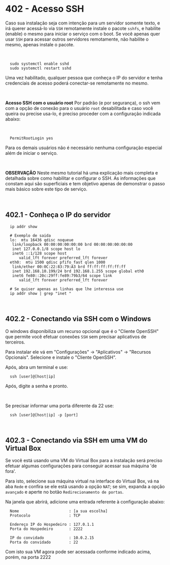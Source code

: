 # 402 - Acesso SSH

Caso sua instalação seja com intenção para um servidor somente texto, e irá querer acessá-lo via
``SSH`` remotamente instale o pacote ``sshfs``, e habilite (enable) o mesmo para iniciar o serviço
com o boot.
Se você apenas quer usar ``SSH`` para acessar outros servidores remotamente, não habilite o mesmo,
apenas instale o pacote.


&nbsp;

``` shell
  sudo systemctl enable sshd
  sudo systemctl restart sshd
```

Uma vez habilitado, qualquer pessoa que conheça o IP do servidor e tenha credenciais de acesso
poderá conectar-se remotamente no mesmo.



&nbsp;

**Acesso SSH com o usuário root**
Por padrão (e por segurança), o ssh vem com a opção de conexão para o usuário ``root`` desabilitada
e caso você queira ou precise usa-lo, é preciso proceder com a configuração indicada abaixo:


&nbsp;

``` /etc/ssh/sshd_config
  PermitRootLogin yes
```

Para os demais usuários não é necessário nenhuma configuração especial além de iniciar o serviço.


&nbsp;

**OBSERVAÇÃO**
Neste mesmo tutorial há uma explicação mais completa e detalhada sobre como habilitar e configurar
o SSH. As informações que constam aqui são superficiais e tem objetivo apenas de demonstrar o
passo mais básico sobre este tipo de serviço.



&nbsp;

## 402.1 - Conheça o IP do servidor

``` shell
  ip addr show

  # Exemplo de saida
  lo:  mtu 16436 qdisc noqueue
   link/loopback 00:00:00:00:00:00 brd 00:00:00:00:00:00
   inet 127.0.0.1/8 scope host lo
   inet6 ::1/128 scope host
      valid_lft forever preferred_lft forever
  eth0:  mtu 1500 qdisc pfifo_fast qlen 1000
   link/ether 00:0C:22:83:79:A3 brd ff:ff:ff:ff:ff:ff
   inet 192.168.10.199/24 brd 192.168.1.255 scope global eth0
   inet6 fe80::20c:29ff:fe89:79b3/64 scope link
      valid_lft forever preferred_lft forever

  # Se quiser apenas as linhas que lhe interessa use
  ip addr show | grep "inet "
```



&nbsp;

## 402.2 - Conectando via SSH com o Windows

O windows disponibiliza um recurso opcional que é o "Cliente OpenSSH" que permite você efetuar
conexões ``SSH`` sem precisar aplicativos de terceiros.

Para instalar ele vá em "Configurações" -> "Aplicativos" -> "Recursos Opcionais".
Selecione e instale o "Cliente OpenSSH".


Após, abra um terminal e use:

``` shell
  ssh [user]@[host|ip]
```
  Após, digite a senha e pronto.


&nbsp;

Se precisar informar uma porta diferente da 22 use:

``` shell
  ssh [user]@[host|ip] -p [port]
```



&nbsp;

## 402.3 - Conectando via SSH em uma VM do Virtual Box

Se você está usando uma VM do Virtual Box para a instalação será preciso efetuar algumas
configurações para conseguir acessar sua máquina 'de fora'.

Para isto, selecione sua máquina virtual na interface do Virtual Box, vá na aba ``Rede`` e
confira se ele está usando a opção ``NAT``; se sim, expanda a opção ``avançado`` e aperte no
botão ``Redirecionamento de portas``.

Na janela que abrirá, adicione uma entrada referente à configuração abaixo:

```
  Nome                      : [a sua escolha]
  Protocolo                 : TCP

  Endereço IP do Hospedeiro : 127.0.1.1
  Porta do Hospedeiro       : 2222

  IP do convidado           : 10.0.2.15
  Porta do convidado        : 22
```

Com isto sua VM agora pode ser acessada conforme indicado acima, porém, na porta 2222
